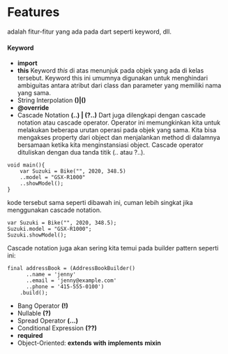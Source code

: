 # Features
adalah fitur-fitur yang ada pada dart seperti keyword, dll.

#### Keyword
- **import**
- **this**
Keyword *this* di atas menunjuk pada objek yang ada di kelas tersebut. Keyword this ini umumnya digunakan untuk menghindari ambiguitas antara atribut dari class dan parameter yang memiliki nama yang sama.
- String Interpolation **(${}) | ($)**
- **@override**
- Cascade Notation **(..) | (?..)**
Dart juga dilengkapi dengan cascade notation atau cascade operator. Operator ini memungkinkan kita untuk melakukan beberapa urutan operasi pada objek yang sama. Kita bisa mengakses property dari object dan menjalankan method di dalamnya bersamaan ketika kita menginstansiasi object. Cascade operator dituliskan dengan dua tanda titik (.. atau ?..).
```
void main(){
    var Suzuki = Bike("", 2020, 348.5)
    ..model = "GSX-R1000"
    ..showModel();
}
```
kode tersebut sama seperti dibawah ini, cuman lebih singkat jika menggunakan cascade notation.
```
var Suzuki = Bike("", 2020, 348.5);
Suzuki.model = "GSX-R1000";
Suzuki.showModel();
```
Cascade notation juga akan sering kita temui pada builder pattern seperti ini:
```
final addressBook = (AddressBookBuilder()
      ..name = 'jenny'
      ..email = 'jenny@example.com'
      ..phone = '415-555-0100')
    .build();
```
- Bang Operator **(!)**
- Nullable **(?)**
- Spread Operator **(...)**
- Conditional Expression **(??)**
- **required**
- Object-Oriented:
    **extends**
    **with**
    **implements**
    **mixin**